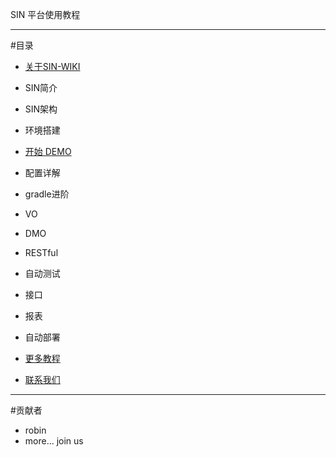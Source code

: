 SIN 平台使用教程

------------------------

#目录

* [关于SIN-WIKI](index.md)

* SIN简介
* SIN架构
* 环境搭建
* [开始 DEMO](start.md)
* 配置详解
* gradle进阶
* VO
* DMO
* RESTful
* 自动测试
* 接口
* 报表
* 自动部署

* [更多教程](moreinfo.md)

* [联系我们](contact.md)

------------------------

#贡献者

* robin   
* more... join us 